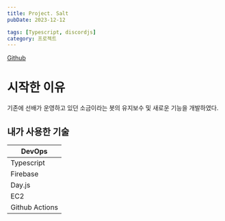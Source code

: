 ```yaml
---
title: Project. Salt
pubDate: 2023-12-12

tags: [Typescript, discordjs]
category: 프로젝트
---
```


[Github](https://github.com/GSM-MSG/Salt-Bot)

# 시작한 이유

기존에 선배가 운영하고 있던 소금이라는 봇의 유지보수 및 새로운 기능을 개발하였다.

## 내가 사용한 기술

| DevOps         |
| -------------- |
| Typescript     |
| Firebase       |
| Day.js         |
| EC2            |
| Github Actions |
